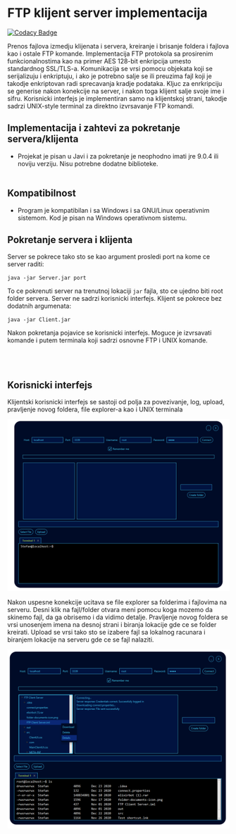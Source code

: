 # FTP klijent server implementacija

[![Codacy Badge](https://api.codacy.com/project/badge/Grade/46b04e6bfec944f1a298772338e1dcba)](https://app.codacy.com/gh/MATF-Computer-Networks-Projects/2020_FTP-klijent-server-implementacija?utm_source=github.com&utm_medium=referral&utm_content=MATF-Computer-Networks-Projects/2020_FTP-klijent-server-implementacija&utm_campaign=Badge_Grade)

Prenos fajlova izmedju klijenata i servera, kreiranje i brisanje foldera i fajlova kao i ostale FTP komande. Implementacija FTP protokola sa prosirenim funkcionalnostima kao na primer AES 128-bit enkripcija umesto standardnog SSL/TLS-a. Komunikacija se vrsi pomocu objekata koji se serijalizuju i enkriptuju, i ako je potrebno salje se ili preuzima fajl koji je takodje enkriptovan radi sprecavanja kradje podataka. Kljuc za enrkripciju se generise nakon konekcije na server, i nakon toga klijent salje svoje ime i sifru. Korisnicki interfejs je implementiran samo na klijentskoj strani, takodje sadrzi UNIX-style terminal za direktno izvrsavanje FTP komandi.

## Implementacija i zahtevi za pokretanje servera/klijenta
- Projekat je pisan u Javi i za pokretanje je neophodno imati jre 9.0.4 ili noviju verziju. Nisu potrebne dodatne biblioteke.<br/><br/>

## Kompatibilnost
- Program je kompatibilan i sa Windows i sa GNU/Linux operativnim sistemom. Kod je pisan na Windows operativnom sistemu. 

## Pokretanje servera i klijenta

Server se pokrece tako sto se kao argument prosledi port na kome ce server raditi:
```
java -jar Server.jar port
```
To ce pokrenuti server na trenutnoj lokaciji ```jar``` fajla, sto ce ujedno biti root folder servera. Server ne sadrzi korisnicki interfejs. Klijent se pokrece bez dodatnih argumenata:
```
java -jar Client.jar
```
Nakon pokretanja pojavice se korisnicki interfejs. Moguce je izvrsavati komande i putem terminala koji sadrzi osnovne FTP i UNIX komande.<br/><br/><br/><br/>


## Korisnicki interfejs

Klijentski korisnicki interfejs se sastoji od polja za povezivanje, log, upload, pravljenje novog foldera, file explorer-a kao i UNIX terminala

![](gui.png)

Nakon uspesne konekcije ucitava se file explorer sa folderima i fajlovima na serveru. Desni klik na fajl/folder otvara meni pomocu koga mozemo da skinemo fajl, da ga obrisemo i da vidimo detalje. Pravljenje novog foldera se vrsi unosenjem imena na desnoj strani i biranja lokacije gde ce se folder kreirati. Upload se vrsi tako sto se izabere fajl sa lokalnog racunara i biranjem lokacije na serveru gde ce se fajl nalaziti.

![](gui2.png)
